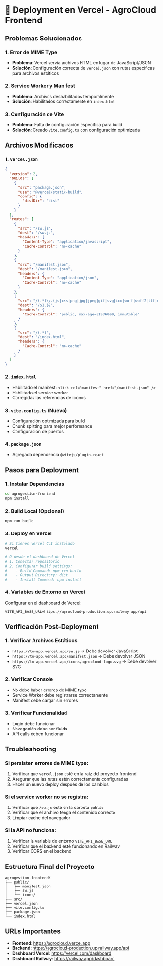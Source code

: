 # 🚀 Deployment en Vercel - AgroCloud Frontend

## Problemas Solucionados

### 1. Error de MIME Type
- **Problema**: Vercel servía archivos HTML en lugar de JavaScript/JSON
- **Solución**: Configuración correcta de `vercel.json` con rutas específicas para archivos estáticos

### 2. Service Worker y Manifest
- **Problema**: Archivos deshabilitados temporalmente
- **Solución**: Habilitados correctamente en `index.html`

### 3. Configuración de Vite
- **Problema**: Falta de configuración específica para build
- **Solución**: Creado `vite.config.ts` con configuración optimizada

## Archivos Modificados

### 1. `vercel.json`
```json
{
  "version": 2,
  "builds": [
    {
      "src": "package.json",
      "use": "@vercel/static-build",
      "config": {
        "distDir": "dist"
      }
    }
  ],
  "routes": [
    {
      "src": "/sw.js",
      "dest": "/sw.js",
      "headers": {
        "Content-Type": "application/javascript",
        "Cache-Control": "no-cache"
      }
    },
    {
      "src": "/manifest.json",
      "dest": "/manifest.json",
      "headers": {
        "Content-Type": "application/json",
        "Cache-Control": "no-cache"
      }
    },
    {
      "src": "/(.*)\\.(js|css|png|jpg|jpeg|gif|svg|ico|woff|woff2|ttf|eot)$",
      "dest": "/$1.$2",
      "headers": {
        "Cache-Control": "public, max-age=31536000, immutable"
      }
    },
    {
      "src": "/(.*)",
      "dest": "/index.html",
      "headers": {
        "Cache-Control": "no-cache"
      }
    }
  ]
}
```

### 2. `index.html`
- Habilitado el manifest: `<link rel="manifest" href="/manifest.json" />`
- Habilitado el service worker
- Corregidas las referencias de iconos

### 3. `vite.config.ts` (Nuevo)
- Configuración optimizada para build
- Chunk splitting para mejor performance
- Configuración de puertos

### 4. `package.json`
- Agregada dependencia `@vitejs/plugin-react`

## Pasos para Deployment

### 1. Instalar Dependencias
```bash
cd agrogestion-frontend
npm install
```

### 2. Build Local (Opcional)
```bash
npm run build
```

### 3. Deploy en Vercel
```bash
# Si tienes Vercel CLI instalado
vercel

# O desde el dashboard de Vercel
# 1. Conectar repositorio
# 2. Configurar build settings:
#    - Build Command: npm run build
#    - Output Directory: dist
#    - Install Command: npm install
```

### 4. Variables de Entorno en Vercel
Configurar en el dashboard de Vercel:
```
VITE_API_BASE_URL=https://agrocloud-production.up.railway.app/api
```

## Verificación Post-Deployment

### 1. Verificar Archivos Estáticos
- `https://tu-app.vercel.app/sw.js` → Debe devolver JavaScript
- `https://tu-app.vercel.app/manifest.json` → Debe devolver JSON
- `https://tu-app.vercel.app/icons/agrocloud-logo.svg` → Debe devolver SVG

### 2. Verificar Console
- No debe haber errores de MIME type
- Service Worker debe registrarse correctamente
- Manifest debe cargar sin errores

### 3. Verificar Funcionalidad
- Login debe funcionar
- Navegación debe ser fluida
- API calls deben funcionar

## Troubleshooting

### Si persisten errores de MIME type:
1. Verificar que `vercel.json` esté en la raíz del proyecto frontend
2. Asegurar que las rutas estén correctamente configuradas
3. Hacer un nuevo deploy después de los cambios

### Si el service worker no se registra:
1. Verificar que `/sw.js` esté en la carpeta `public`
2. Verificar que el archivo tenga el contenido correcto
3. Limpiar cache del navegador

### Si la API no funciona:
1. Verificar la variable de entorno `VITE_API_BASE_URL`
2. Verificar que el backend esté funcionando en Railway
3. Verificar CORS en el backend

## Estructura Final del Proyecto
```
agrogestion-frontend/
├── public/
│   ├── manifest.json
│   ├── sw.js
│   └── icons/
├── src/
├── vercel.json
├── vite.config.ts
├── package.json
└── index.html
```

## URLs Importantes
- **Frontend**: https://agrocloud.vercel.app
- **Backend**: https://agrocloud-production.up.railway.app/api
- **Dashboard Vercel**: https://vercel.com/dashboard
- **Dashboard Railway**: https://railway.app/dashboard
